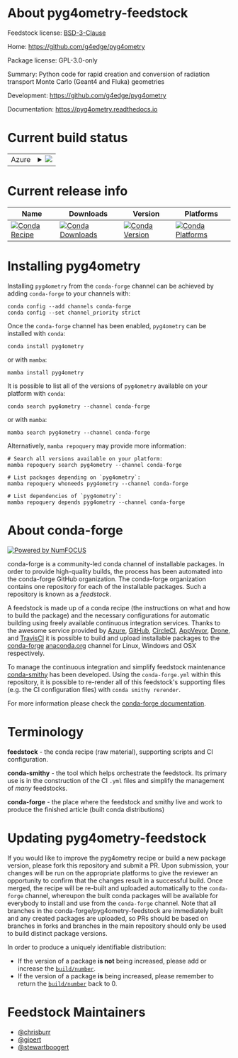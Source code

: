 About pyg4ometry-feedstock
==========================

Feedstock license: [BSD-3-Clause](https://github.com/conda-forge/pyg4ometry-feedstock/blob/main/LICENSE.txt)

Home: https://github.com/g4edge/pyg4ometry

Package license: GPL-3.0-only

Summary: Python code for rapid creation and conversion of radiation transport Monte Carlo (Geant4 and Fluka) geometries

Development: https://github.com/g4edge/pyg4ometry

Documentation: https://pyg4ometry.readthedocs.io

Current build status
====================


<table>
    
  <tr>
    <td>Azure</td>
    <td>
      <details>
        <summary>
          <a href="https://dev.azure.com/conda-forge/feedstock-builds/_build/latest?definitionId=15769&branchName=main">
            <img src="https://dev.azure.com/conda-forge/feedstock-builds/_apis/build/status/pyg4ometry-feedstock?branchName=main">
          </a>
        </summary>
        <table>
          <thead><tr><th>Variant</th><th>Status</th></tr></thead>
          <tbody><tr>
              <td>linux_64_python3.10.____cpython</td>
              <td>
                <a href="https://dev.azure.com/conda-forge/feedstock-builds/_build/latest?definitionId=15769&branchName=main">
                  <img src="https://dev.azure.com/conda-forge/feedstock-builds/_apis/build/status/pyg4ometry-feedstock?branchName=main&jobName=linux&configuration=linux%20linux_64_python3.10.____cpython" alt="variant">
                </a>
              </td>
            </tr><tr>
              <td>linux_64_python3.11.____cpython</td>
              <td>
                <a href="https://dev.azure.com/conda-forge/feedstock-builds/_build/latest?definitionId=15769&branchName=main">
                  <img src="https://dev.azure.com/conda-forge/feedstock-builds/_apis/build/status/pyg4ometry-feedstock?branchName=main&jobName=linux&configuration=linux%20linux_64_python3.11.____cpython" alt="variant">
                </a>
              </td>
            </tr><tr>
              <td>linux_64_python3.12.____cpython</td>
              <td>
                <a href="https://dev.azure.com/conda-forge/feedstock-builds/_build/latest?definitionId=15769&branchName=main">
                  <img src="https://dev.azure.com/conda-forge/feedstock-builds/_apis/build/status/pyg4ometry-feedstock?branchName=main&jobName=linux&configuration=linux%20linux_64_python3.12.____cpython" alt="variant">
                </a>
              </td>
            </tr><tr>
              <td>linux_64_python3.13.____cp313</td>
              <td>
                <a href="https://dev.azure.com/conda-forge/feedstock-builds/_build/latest?definitionId=15769&branchName=main">
                  <img src="https://dev.azure.com/conda-forge/feedstock-builds/_apis/build/status/pyg4ometry-feedstock?branchName=main&jobName=linux&configuration=linux%20linux_64_python3.13.____cp313" alt="variant">
                </a>
              </td>
            </tr><tr>
              <td>linux_aarch64_python3.10.____cpython</td>
              <td>
                <a href="https://dev.azure.com/conda-forge/feedstock-builds/_build/latest?definitionId=15769&branchName=main">
                  <img src="https://dev.azure.com/conda-forge/feedstock-builds/_apis/build/status/pyg4ometry-feedstock?branchName=main&jobName=linux&configuration=linux%20linux_aarch64_python3.10.____cpython" alt="variant">
                </a>
              </td>
            </tr><tr>
              <td>linux_aarch64_python3.11.____cpython</td>
              <td>
                <a href="https://dev.azure.com/conda-forge/feedstock-builds/_build/latest?definitionId=15769&branchName=main">
                  <img src="https://dev.azure.com/conda-forge/feedstock-builds/_apis/build/status/pyg4ometry-feedstock?branchName=main&jobName=linux&configuration=linux%20linux_aarch64_python3.11.____cpython" alt="variant">
                </a>
              </td>
            </tr><tr>
              <td>linux_aarch64_python3.12.____cpython</td>
              <td>
                <a href="https://dev.azure.com/conda-forge/feedstock-builds/_build/latest?definitionId=15769&branchName=main">
                  <img src="https://dev.azure.com/conda-forge/feedstock-builds/_apis/build/status/pyg4ometry-feedstock?branchName=main&jobName=linux&configuration=linux%20linux_aarch64_python3.12.____cpython" alt="variant">
                </a>
              </td>
            </tr><tr>
              <td>osx_64_python3.10.____cpython</td>
              <td>
                <a href="https://dev.azure.com/conda-forge/feedstock-builds/_build/latest?definitionId=15769&branchName=main">
                  <img src="https://dev.azure.com/conda-forge/feedstock-builds/_apis/build/status/pyg4ometry-feedstock?branchName=main&jobName=osx&configuration=osx%20osx_64_python3.10.____cpython" alt="variant">
                </a>
              </td>
            </tr><tr>
              <td>osx_64_python3.11.____cpython</td>
              <td>
                <a href="https://dev.azure.com/conda-forge/feedstock-builds/_build/latest?definitionId=15769&branchName=main">
                  <img src="https://dev.azure.com/conda-forge/feedstock-builds/_apis/build/status/pyg4ometry-feedstock?branchName=main&jobName=osx&configuration=osx%20osx_64_python3.11.____cpython" alt="variant">
                </a>
              </td>
            </tr><tr>
              <td>osx_64_python3.12.____cpython</td>
              <td>
                <a href="https://dev.azure.com/conda-forge/feedstock-builds/_build/latest?definitionId=15769&branchName=main">
                  <img src="https://dev.azure.com/conda-forge/feedstock-builds/_apis/build/status/pyg4ometry-feedstock?branchName=main&jobName=osx&configuration=osx%20osx_64_python3.12.____cpython" alt="variant">
                </a>
              </td>
            </tr><tr>
              <td>osx_64_python3.13.____cp313</td>
              <td>
                <a href="https://dev.azure.com/conda-forge/feedstock-builds/_build/latest?definitionId=15769&branchName=main">
                  <img src="https://dev.azure.com/conda-forge/feedstock-builds/_apis/build/status/pyg4ometry-feedstock?branchName=main&jobName=osx&configuration=osx%20osx_64_python3.13.____cp313" alt="variant">
                </a>
              </td>
            </tr><tr>
              <td>osx_arm64_python3.10.____cpython</td>
              <td>
                <a href="https://dev.azure.com/conda-forge/feedstock-builds/_build/latest?definitionId=15769&branchName=main">
                  <img src="https://dev.azure.com/conda-forge/feedstock-builds/_apis/build/status/pyg4ometry-feedstock?branchName=main&jobName=osx&configuration=osx%20osx_arm64_python3.10.____cpython" alt="variant">
                </a>
              </td>
            </tr><tr>
              <td>osx_arm64_python3.11.____cpython</td>
              <td>
                <a href="https://dev.azure.com/conda-forge/feedstock-builds/_build/latest?definitionId=15769&branchName=main">
                  <img src="https://dev.azure.com/conda-forge/feedstock-builds/_apis/build/status/pyg4ometry-feedstock?branchName=main&jobName=osx&configuration=osx%20osx_arm64_python3.11.____cpython" alt="variant">
                </a>
              </td>
            </tr><tr>
              <td>osx_arm64_python3.12.____cpython</td>
              <td>
                <a href="https://dev.azure.com/conda-forge/feedstock-builds/_build/latest?definitionId=15769&branchName=main">
                  <img src="https://dev.azure.com/conda-forge/feedstock-builds/_apis/build/status/pyg4ometry-feedstock?branchName=main&jobName=osx&configuration=osx%20osx_arm64_python3.12.____cpython" alt="variant">
                </a>
              </td>
            </tr><tr>
              <td>osx_arm64_python3.13.____cp313</td>
              <td>
                <a href="https://dev.azure.com/conda-forge/feedstock-builds/_build/latest?definitionId=15769&branchName=main">
                  <img src="https://dev.azure.com/conda-forge/feedstock-builds/_apis/build/status/pyg4ometry-feedstock?branchName=main&jobName=osx&configuration=osx%20osx_arm64_python3.13.____cp313" alt="variant">
                </a>
              </td>
            </tr>
          </tbody>
        </table>
      </details>
    </td>
  </tr>
</table>

Current release info
====================

| Name | Downloads | Version | Platforms |
| --- | --- | --- | --- |
| [![Conda Recipe](https://img.shields.io/badge/recipe-pyg4ometry-green.svg)](https://anaconda.org/conda-forge/pyg4ometry) | [![Conda Downloads](https://img.shields.io/conda/dn/conda-forge/pyg4ometry.svg)](https://anaconda.org/conda-forge/pyg4ometry) | [![Conda Version](https://img.shields.io/conda/vn/conda-forge/pyg4ometry.svg)](https://anaconda.org/conda-forge/pyg4ometry) | [![Conda Platforms](https://img.shields.io/conda/pn/conda-forge/pyg4ometry.svg)](https://anaconda.org/conda-forge/pyg4ometry) |

Installing pyg4ometry
=====================

Installing `pyg4ometry` from the `conda-forge` channel can be achieved by adding `conda-forge` to your channels with:

```
conda config --add channels conda-forge
conda config --set channel_priority strict
```

Once the `conda-forge` channel has been enabled, `pyg4ometry` can be installed with `conda`:

```
conda install pyg4ometry
```

or with `mamba`:

```
mamba install pyg4ometry
```

It is possible to list all of the versions of `pyg4ometry` available on your platform with `conda`:

```
conda search pyg4ometry --channel conda-forge
```

or with `mamba`:

```
mamba search pyg4ometry --channel conda-forge
```

Alternatively, `mamba repoquery` may provide more information:

```
# Search all versions available on your platform:
mamba repoquery search pyg4ometry --channel conda-forge

# List packages depending on `pyg4ometry`:
mamba repoquery whoneeds pyg4ometry --channel conda-forge

# List dependencies of `pyg4ometry`:
mamba repoquery depends pyg4ometry --channel conda-forge
```


About conda-forge
=================

[![Powered by
NumFOCUS](https://img.shields.io/badge/powered%20by-NumFOCUS-orange.svg?style=flat&colorA=E1523D&colorB=007D8A)](https://numfocus.org)

conda-forge is a community-led conda channel of installable packages.
In order to provide high-quality builds, the process has been automated into the
conda-forge GitHub organization. The conda-forge organization contains one repository
for each of the installable packages. Such a repository is known as a *feedstock*.

A feedstock is made up of a conda recipe (the instructions on what and how to build
the package) and the necessary configurations for automatic building using freely
available continuous integration services. Thanks to the awesome service provided by
[Azure](https://azure.microsoft.com/en-us/services/devops/), [GitHub](https://github.com/),
[CircleCI](https://circleci.com/), [AppVeyor](https://www.appveyor.com/),
[Drone](https://cloud.drone.io/welcome), and [TravisCI](https://travis-ci.com/)
it is possible to build and upload installable packages to the
[conda-forge](https://anaconda.org/conda-forge) [anaconda.org](https://anaconda.org/)
channel for Linux, Windows and OSX respectively.

To manage the continuous integration and simplify feedstock maintenance
[conda-smithy](https://github.com/conda-forge/conda-smithy) has been developed.
Using the ``conda-forge.yml`` within this repository, it is possible to re-render all of
this feedstock's supporting files (e.g. the CI configuration files) with ``conda smithy rerender``.

For more information please check the [conda-forge documentation](https://conda-forge.org/docs/).

Terminology
===========

**feedstock** - the conda recipe (raw material), supporting scripts and CI configuration.

**conda-smithy** - the tool which helps orchestrate the feedstock.
                   Its primary use is in the construction of the CI ``.yml`` files
                   and simplify the management of *many* feedstocks.

**conda-forge** - the place where the feedstock and smithy live and work to
                  produce the finished article (built conda distributions)


Updating pyg4ometry-feedstock
=============================

If you would like to improve the pyg4ometry recipe or build a new
package version, please fork this repository and submit a PR. Upon submission,
your changes will be run on the appropriate platforms to give the reviewer an
opportunity to confirm that the changes result in a successful build. Once
merged, the recipe will be re-built and uploaded automatically to the
`conda-forge` channel, whereupon the built conda packages will be available for
everybody to install and use from the `conda-forge` channel.
Note that all branches in the conda-forge/pyg4ometry-feedstock are
immediately built and any created packages are uploaded, so PRs should be based
on branches in forks and branches in the main repository should only be used to
build distinct package versions.

In order to produce a uniquely identifiable distribution:
 * If the version of a package **is not** being increased, please add or increase
   the [``build/number``](https://docs.conda.io/projects/conda-build/en/latest/resources/define-metadata.html#build-number-and-string).
 * If the version of a package **is** being increased, please remember to return
   the [``build/number``](https://docs.conda.io/projects/conda-build/en/latest/resources/define-metadata.html#build-number-and-string)
   back to 0.

Feedstock Maintainers
=====================

* [@chrisburr](https://github.com/chrisburr/)
* [@gipert](https://github.com/gipert/)
* [@stewartboogert](https://github.com/stewartboogert/)

